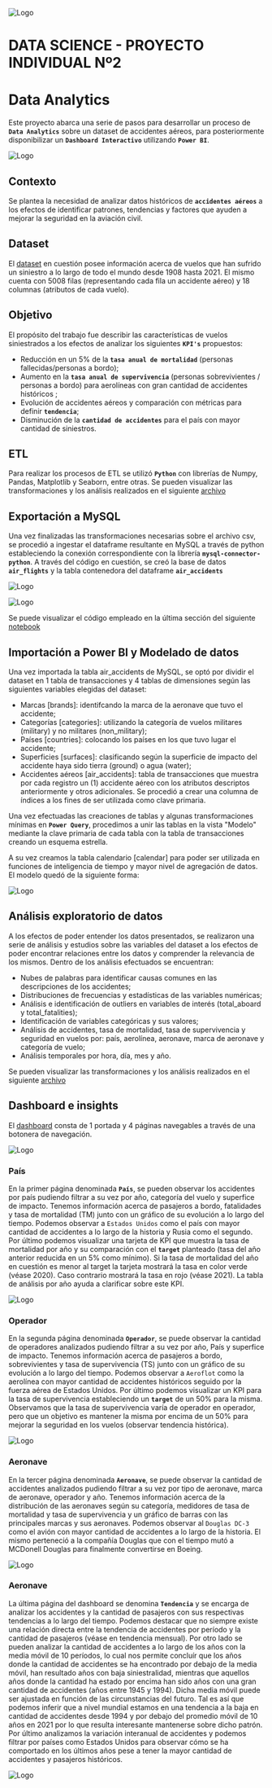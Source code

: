 ![Logo](https://blog.soyhenry.com/content/images/2021/02/HEADER-BLOG-NEGRO-01.jpg)

# DATA SCIENCE - PROYECTO INDIVIDUAL Nº2
# Data Analytics

Este proyecto abarca una serie de pasos para desarrollar un proceso de **`Data Analytics`** sobre un dataset de accidentes aéreos, para posteriormente disponibilizar un **`Dashboard Interactivo`** utilizando **`Power BI`**.

![Logo](https://github.com/fedeandresg/2-proyecto-individual-Data-Analytics/blob/main/src/avion.jpg?raw=true)

## Contexto

Se plantea la necesidad de analizar datos históricos de **`accidentes aéreos`** a los efectos de identificar patrones, tendencias y factores que ayuden a mejorar la seguridad en la aviación civil. 

## Dataset

El [dataset](https://github.com/fedeandresg/2-proyecto-individual-Data-Analytics/blob/main/AccidentesAviones.csv) en cuestión posee información acerca de vuelos que han sufrido un siniestro a lo largo de todo el mundo desde 1908 hasta 2021. El mismo cuenta con 5008 filas (representando cada fila un accidente aéreo) y 18 columnas (atributos de cada vuelo).

## Objetivo

El propósito del trabajo fue describir las características de vuelos siniestrados a los efectos de analizar los siguientes **`KPI's`** propuestos:

- Reducción en un 5% de la **`tasa anual de mortalidad`** (personas fallecidas/personas a bordo);
- Aumento en la **`tasa anual de supervivencia`** (personas sobrevivientes / personas a bordo) para aerolíneas con gran cantidad de accidentes históricos ;
- Evolución de accidentes aéreos y comparación con métricas para definir **`tendencia`**;
- Disminución de la **`cantidad de accidentes`** para el país con mayor cantidad de siniestros.

## ETL  

Para realizar los procesos de ETL se utilizó **`Python`** con librerías de Numpy, Pandas, Matplotlib y Seaborn, entre otras.
Se pueden visualizar las transformaciones y los análisis realizados en el siguiente
[archivo](https://github.com/fedeandresg/2-proyecto-individual-Data-Analytics/blob/main/accidentes_aereos.ipynb)

## Exportación a MySQL

Una vez finalizadas las transformaciones necesarias sobre el archivo csv, se procedió a ingestar el dataframe resultante en MySQL a través de python estableciendo la conexión correspondiente con la librería **`mysql-connector-python`**.
A través del código en cuestión, se creó la base de datos **`air_flights`** y la tabla contenedora del dataframe **`air_accidents`**

![Logo](https://github.com/fedeandresg/2-proyecto-individual-Data-Analytics/blob/main/src/info%201%20air_accidents%20mysql.PNG?raw=true)

![Logo](https://github.com/fedeandresg/2-proyecto-individual-Data-Analytics/blob/main/src/info%20air_accidents%20mysql.PNG?raw=true)

Se puede visualizar el código empleado en la última sección del siguiente
[notebook](https://github.com/fedeandresg/2-proyecto-individual-Data-Analytics/blob/main/accidentes_aereos.ipynb)

## Importación a Power BI y Modelado de datos

Una vez importada la tabla air_accidents de MySQL, se optó por dividir el dataset en 1 tabla de transacciones y 4 tablas de dimensiones según las siguientes variables elegidas del dataset:
- Marcas [brands]: identifcando la marca de la aeronave que tuvo el accidente;
- Categorías [categories]: utilizando la categoría de vuelos militares (military) y no militares (non_military);
- Países [countries]: colocando los países en los que tuvo lugar el accidente;
- Superficies [surfaces]: clasificando según la superficie de impacto del accidente haya sido tierra (ground) o agua (water);
- Accidentes aéreos [air_accidents]: tabla de transacciones que muestra por cada registro un (1) accidente aéreo con los atributos descriptos anteriormente y otros adicionales. Se procedió a crear una columna de índices a los fines de ser utilizada como clave primaria.

Una vez efectuadas las creaciones de tablas y algunas transformaciones mínimas en **`Power Query`**, procedimos a unir las tablas en la vista "Modelo" mediante la clave primaria de cada tabla con la tabla de transacciones creando un esquema estrella. 

A su vez creamos la tabla calendario [calendar] para poder ser utilizada en funciones de inteligencia de tiempo y mayor nivel de agregación de datos.
El modelo quedó de la siguiente forma:

![Logo](https://github.com/fedeandresg/2-proyecto-individual-Data-Analytics/blob/main/src/modelo.PNG?raw=true)


## Análisis exploratorio de datos

A los efectos de poder entender los datos presentados, se realizaron una serie de análisis y estudios sobre las variables del dataset a los efectos de poder encontrar relaciones entre los datos y comprender la relevancia de los mismos.
Dentro de los análisis efectuados se encuentran: 
- Nubes de palabras para identificar causas comunes en las descripciones de los accidentes;
- Distribuciones de frecuencias y estadísticas de las variables numéricas;
- Análisis e identificación de outliers en variables de interés (total_aboard y total_fatalities);
- Identificación de variables categóricas y sus valores; 
- Análisis de accidentes, tasa de mortalidad, tasa de supervivencia y seguridad en vuelos por: país, aerolínea, aeronave, marca de aeronave y categoría de vuelo;
- Análisis temporales por hora, día, mes y año.

Se pueden visualizar las transformaciones y los análisis realizados en el siguiente
[archivo](https://github.com/fedeandresg/2-proyecto-individual-Data-Analytics/blob/main/accidentes_aereos.ipynb)

## Dashboard e insights

El [dashboard](https://github.com/fedeandresg/2-proyecto-individual-Data-Analytics/blob/main/dashboard_air_accidents.pbix) consta de 1 portada y 4 páginas navegables a través de una botonera de navegación.

![Logo](https://github.com/fedeandresg/2-proyecto-individual-Data-Analytics/blob/main/src/portada.PNG?raw=true)

### País

En la primer página denominada **`País`**, se pueden observar los accidentes por país pudiendo filtrar a su vez por año, categoría del vuelo y superfice de impacto. Tenemos información acerca de pasajeros a bordo, fatalidades y tasa de mortalidad (TM) junto con un gráfico de su evolución a lo largo del tiempo.
Podemos observar a `Estados Unidos` como el país con mayor cantidad de accidentes a lo largo de la historia y Rusia como el segundo.
Por último podemos visualizar una tarjeta de KPI que muestra la tasa de mortalidad por año y su comparación con el **`target`** planteado (tasa del año anterior reducida en un 5% como mínimo). Si la tasa de mortalidad del año en cuestión es menor al target la tarjeta mostrará la tasa en color verde (véase 2020). Caso contrario mostrará la tasa en rojo (véase 2021). La tabla de análisis por año ayuda a clarificar sobre este KPI.

![Logo](https://github.com/fedeandresg/2-proyecto-individual-Data-Analytics/blob/main/src/pais.PNG?raw=true)


### Operador

En la segunda página denominada **`Operador`**, se puede observar la cantidad de operadores analizados pudiendo filtrar a su vez por año, País y superfice de impacto. Tenemos información acerca de pasajeros a bordo, sobrevivientes y tasa de supervivencia (TS) junto con un gráfico de su evolución a lo largo del tiempo.
Podemos observar a `Aeroflot` como la aerolínea con mayor cantidad de accidentes históricos seguido por la fuerza aérea de Estados Unidos.
Por último podemos visualizar un KPI para la tasa de supervivencia estableciendo un **`target`** de un 50% para la misma. Observamos que la tasa de supervivencia varía de operador en operador, pero que un objetivo es mantener la misma por encima de un 50% para mejorar la seguridad en los vuelos (observar tendencia histórica).

![Logo](https://github.com/fedeandresg/2-proyecto-individual-Data-Analytics/blob/main/src/operador.PNG?raw=true)


### Aeronave

En la tercer página denominada **`Aeronave`**, se puede observar la cantidad de accidentes analizados pudiendo filtrar a su vez por tipo de aeronave, marca de aeronave, operador y año. Tenemos información acerca de la distribución de las aeronaves según su categoría, medidores de tasa de mortalidad y tasa de supervivencia y un gráfico de barras con las principales marcas y sus aeronaves. 
Podemos observar al `Douglas DC-3` como el avión con mayor cantidad de accidentes a lo largo de la historia. El mismo perteneció a la compañía Douglas que con el tiempo mutó a MCDonell Douglas para finalmente convertirse en Boeing.


![Logo](https://github.com/fedeandresg/2-proyecto-individual-Data-Analytics/blob/main/src/aeronave.PNG?raw=true)


### Aeronave

La última página del dashboard se denomina **`Tendencia`** y se encarga de analizar los accidentes y la cantidad de pasajeros con sus respectivas tendencias a lo largo del tiempo.
Podemos destacar que no siempre existe una relación directa entre la tendencia de accidentes por período y la cantidad de pasajeros (véase en tendencia mensual).
Por otro lado se pueden analizar la cantidad de accidentes a lo largo de los años con la media móvil de 10 períodos, lo cual nos permite concluír que los años donde la cantidad de accidentes se ha encontrado por debajo de la media móvil, han resultado años con baja siniestralidad, mientras que aquellos años donde la cantidad ha estado por encima han sido años con una gran cantidad de accidentes (años entre 1945 y 1994). Dicha media móvil puede ser ajustada en función de las circunstancias del futuro. Tal es así que podemos inferir que a nivel mundial estamos en una tendencia a la baja en cantidad de accidentes desde 1994 y por debajo del promedio móvil de 10 años en 2021 por lo que resulta interesante mantenerse sobre dicho patrón.
Por último analizamos la variación interanual de accidentes y podemos filtrar por países como Estados Unidos para observar cómo se ha comportado en los últimos años pese a tener la mayor cantidad de accidentes y pasajeros históricos.

![Logo](https://github.com/fedeandresg/2-proyecto-individual-Data-Analytics/blob/main/src/tendencia.PNG?raw=true)